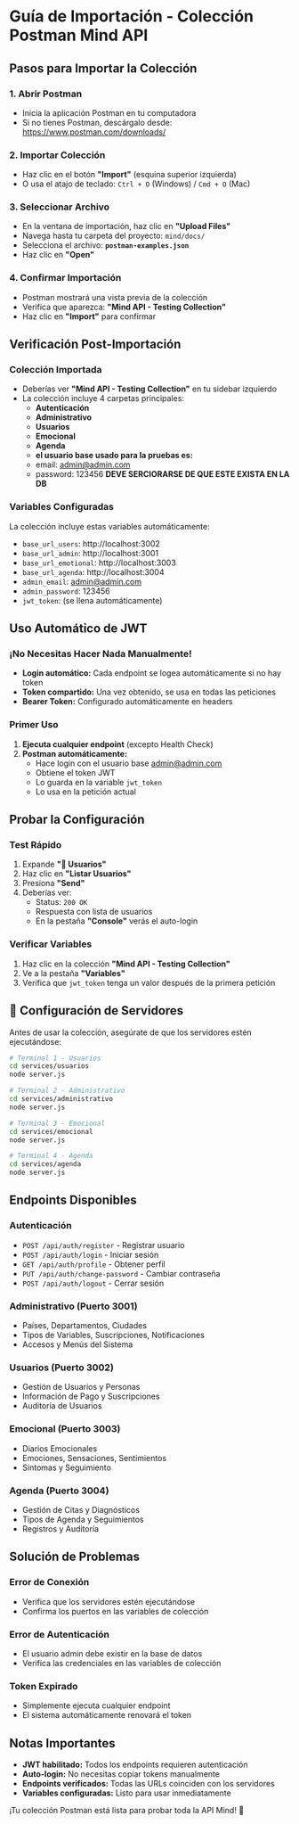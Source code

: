 #  Guía de Importación - Colección Postman Mind API

##  Pasos para Importar la Colección

### 1. **Abrir Postman**
- Inicia la aplicación Postman en tu computadora
- Si no tienes Postman, descárgalo desde: https://www.postman.com/downloads/

### 2. **Importar Colección**
- Haz clic en el botón **"Import"** (esquina superior izquierda)
- O usa el atajo de teclado: `Ctrl + O` (Windows) / `Cmd + O` (Mac)

### 3. **Seleccionar Archivo**
- En la ventana de importación, haz clic en **"Upload Files"**
- Navega hasta tu carpeta del proyecto: `mind/docs/`
- Selecciona el archivo: **`postman-examples.json`**
- Haz clic en **"Open"**

### 4. **Confirmar Importación**
- Postman mostrará una vista previa de la colección
- Verifica que aparezca: **"Mind API - Testing Collection"**
- Haz clic en **"Import"** para confirmar

##  **Verificación Post-Importación**

### Colección Importada
- Deberías ver **"Mind API - Testing Collection"** en tu sidebar izquierdo
- La colección incluye 4 carpetas principales:
  -  **Autenticación**
  -  **Administrativo** 
  -  **Usuarios**
  -  **Emocional**
  -  **Agenda**
  -  **el usuario base usado para la pruebas es:**
    - email: admin@admin.com
    - password: 123456
    **DEVE SERCIORARSE DE QUE ESTE EXISTA EN LA DB**
    
### Variables Configuradas
La colección incluye estas variables automáticamente:
- `base_url_users`: http://localhost:3002
- `base_url_admin`: http://localhost:3001
- `base_url_emotional`: http://localhost:3003
- `base_url_agenda`: http://localhost:3004
- `admin_email`: admin@admin.com
- `admin_password`: 123456
- `jwt_token`: (se llena automáticamente)

##  **Uso Automático de JWT**

### ¡No Necesitas Hacer Nada Manualmente!
- **Login automático:** Cada endpoint se logea automáticamente si no hay token
- **Token compartido:** Una vez obtenido, se usa en todas las peticiones
- **Bearer Token:** Configurado automáticamente en headers

### Primer Uso
1. **Ejecuta cualquier endpoint** (excepto Health Check)
2. **Postman automáticamente:**
   - Hace login con el usuario base admin@admin.com
   - Obtiene el token JWT
   - Lo guarda en la variable `jwt_token`
   - Lo usa en la petición actual

##  **Probar la Configuración**

### Test Rápido
1. Expande **"👥 Usuarios"**
2. Haz clic en **"Listar Usuarios"**
3. Presiona **"Send"**
4. Deberías ver:
   - Status: `200 OK`
   - Respuesta con lista de usuarios
   - En la pestaña **"Console"** verás el auto-login

### Verificar Variables
1. Haz clic en la colección **"Mind API - Testing Collection"**
2. Ve a la pestaña **"Variables"**
3. Verifica que `jwt_token` tenga un valor después de la primera petición

## 🔧 **Configuración de Servidores**

Antes de usar la colección, asegúrate de que los servidores estén ejecutándose:

```bash
# Terminal 1 - Usuarios
cd services/usuarios
node server.js

# Terminal 2 - Administrativo  
cd services/administrativo
node server.js

# Terminal 3 - Emocional
cd services/emocional
node server.js

# Terminal 4 - Agenda
cd services/agenda
node server.js
```

##  **Endpoints Disponibles**

###  Autenticación
- `POST /api/auth/register` - Registrar usuario
- `POST /api/auth/login` - Iniciar sesión
- `GET /api/auth/profile` - Obtener perfil
- `PUT /api/auth/change-password` - Cambiar contraseña
- `POST /api/auth/logout` - Cerrar sesión

###  Administrativo (Puerto 3001)
- Países, Departamentos, Ciudades
- Tipos de Variables, Suscripciones, Notificaciones
- Accesos y Menús del Sistema

###  Usuarios (Puerto 3002)
- Gestión de Usuarios y Personas
- Información de Pago y Suscripciones
- Auditoría de Usuarios

###  Emocional (Puerto 3003)
- Diarios Emocionales
- Emociones, Sensaciones, Sentimientos
- Síntomas y Seguimiento

###  Agenda (Puerto 3004)
- Gestión de Citas y Diagnósticos
- Tipos de Agenda y Seguimientos
- Registros y Auditoría

##  **Solución de Problemas**

### Error de Conexión
- Verifica que los servidores estén ejecutándose
- Confirma los puertos en las variables de colección

### Error de Autenticación
- El usuario admin debe existir en la base de datos
- Verifica las credenciales en las variables de colección

### Token Expirado
- Simplemente ejecuta cualquier endpoint
- El sistema automáticamente renovará el token

##  **Notas Importantes**

-  **JWT habilitado:** Todos los endpoints requieren autenticación
-  **Auto-login:** No necesitas copiar tokens manualmente
-  **Endpoints verificados:** Todas las URLs coinciden con los servidores
-  **Variables configuradas:** Listo para usar inmediatamente

¡Tu colección Postman está lista para probar toda la API Mind! 🎉
